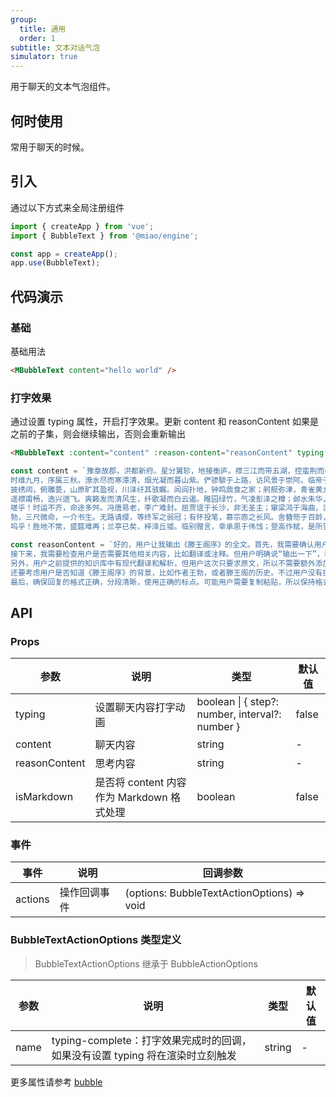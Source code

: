 ```yaml
---
group:
  title: 通用
  order: 1
subtitle: 文本对话气泡
simulator: true
---
```


用于聊天的文本气泡组件。

## 何时使用

常用于聊天的时候。

## 引入

通过以下方式来全局注册组件

```ts
import { createApp } from 'vue';
import { BubbleText } from '@miao/engine';

const app = createApp();
app.use(BubbleText);
```

## 代码演示

### 基础

基础用法

```html
<MBubbleText content="hello world" />
```

### 打字效果

通过设置 typing 属性，开启打字效果。更新 content 和 reasonContent 如果是之前的子集，则会继续输出，否则会重新输出

```html
<MBubbleText :content="content" :reason-content="reasonContent" typing />
```

```js
const content = `豫章故郡，洪都新府。星分翼轸，地接衡庐。襟三江而带五湖，控蛮荆而引瓯越。物华天宝，龙光射牛斗之墟；人杰地灵，徐孺下陈蕃之榻。雄州雾列，俊采星驰。台隍枕夷夏之交，宾主尽东南之美。都督阎公之雅望，棨戟遥临；宇文新州之懿范，襜帷暂驻。十旬休假，胜友如云；千里逢迎，高朋满座。腾蛟起凤，孟学士之词宗；紫电青霜，王将军之武库。家君作宰，路出名区；童子何知，躬逢胜饯。
时维九月，序属三秋。潦水尽而寒潭清，烟光凝而暮山紫。俨骖騑于上路，访风景于崇阿。临帝子之长洲，得天人之旧馆。层峦耸翠，上出重霄；飞翠，上出重霄；飞阁流丹，下临无地。鹤汀凫渚，穷岛屿之萦回；桂殿兰宫，即冈峦之体势。
披绣闼，俯雕甍，山原旷其盈视，川泽纡其骇瞩。闾阎扑地，钟鸣鼎食之家；舸舰弥津，青雀黄龙之舳。云销雨霁，彩彻区明。落霞与孤鹜齐飞，秋水共长天一色。渔舟唱晚，响穷彭蠡之滨；雁阵惊寒，声断衡阳之浦。
遥襟甫畅，逸兴遄飞。爽籁发而清风生，纤歌凝而白云遏。睢园绿竹，气凌彭泽之樽；邺水朱华，光照临川之笔。四美俱，二难并。穷睇眄于中天，极娱游于暇日。天高地迥，觉宇宙之无穷；兴尽悲来，识盈虚之有数。望长安于日下，指吴会于云间。地势极而南溟深，天柱高而北辰远。关山难越，谁悲失路之人；萍水相逢，尽是他乡之客。怀帝阍而不见，奉宣室以何年？
嗟乎！时运不齐，命途多舛。冯唐易老，李广难封。屈贾谊于长沙，非无圣主；窜梁鸿于海曲，岂乏明时？所赖君子见机，达人知命。老当益壮，宁移白首之心？穷且益坚，不坠青云之志。酌贪泉而觉爽，处涸辙以犹欢。北海虽赊，扶摇可接；东隅已逝，桑榆非晚。孟尝高洁，空余报国之情；阮籍猖狂，岂效穷途之哭！
勃，三尺微命，一介书生。无路请缨，等终军之弱冠；有怀投笔，慕宗悫之长风。舍簪笏于百龄，奉晨昏于万里。非谢家之宝树，接孟氏之芳邻。他日趋庭，叨陪鲤对；今兹捧袂，喜托龙门。杨意不逢，抚凌云而自惜；钟期既遇，奏流水以何惭。
呜乎！胜地不常，盛筵难再；兰亭已矣，梓泽丘墟。临别赠言，幸承恩于伟饯；登高作赋，是所望于群公。敢竭鄙怀，恭疏短引；一言均赋，四韵俱成。`;

const reasonContent = `好的，用户让我输出《滕王阁序》的全文。首先，我需要确认用户的需求是什么。他们可能是在学习这篇古文，或者需要引用原文。根据知识库的信息，用户之前提供的资料里有《滕王阁序》的原文，比如在[8]中，已经给出了完整的文本，所以直接引用应该没问题。
接下来，我需要检查用户是否需要其他相关内容，比如翻译或注释。但用户明确说“输出一下”，看起来只需要原文。不过，可能用户希望得到更清晰的排版，或者分段更明确的版本。比如，知识库中的[8]已经分段，但可能需要进一步分段或标点处理。
另外，用户之前提供的知识库中有现代翻译和解析，但用户这次只要求原文，所以不需要额外添加。不过，要注意原文的正确性，比如是否有错别字或者标点问题。比如在[8]中，原文的标点可能比较紧凑，可能需要适当调整，但保持原貌更重要。
还要考虑用户是否知道《滕王阁序》的背景，比如作者王勃，或者滕王阁的历史。不过用户没有提问这些，所以可能不需要额外信息。但根据知识库中的[5]和[6]，提到滕王李元婴和王勃的故事，但用户现在只需要原文，所以暂时不需要涉及。
最后，确保回复的格式正确，分段清晰，使用正确的标点。可能用户需要复制粘贴，所以保持格式整齐很重要。现在，将知识库中的[8]内容整理成正确的分段，并检查是否有遗漏或错误。`;
```

## API

### Props

| 参数          | 说明                                      | 类型                                            | 默认值 |
| ------------- | ----------------------------------------- | ----------------------------------------------- | ------ |
| typing        | 设置聊天内容打字动画                      | boolean \| { step?: number, interval?: number } | false  |
| content       | 聊天内容                                  | string                                          | -      |
| reasonContent | 思考内容                                  | string                                          | -      |
| isMarkdown    | 是否将 content 内容作为 Markdown 格式处理 | boolean                                         | false  |

### 事件

| 事件    | 说明         | 回调参数                                   |
| ------- | ------------ | ------------------------------------------ |
| actions | 操作回调事件 | (options: BubbleTextActionOptions) => void |

### BubbleTextActionOptions 类型定义

> BubbleTextActionOptions 继承于 BubbleActionOptions

| 参数 | 说明                                                                          | 类型   | 默认值 |
| ---- | ----------------------------------------------------------------------------- | ------ | ------ |
| name | typing-complete：打字效果完成时的回调，如果没有设置 typing 将在渲染时立刻触发 | string | -      |

更多属性请参考 [bubble](./bubble)
